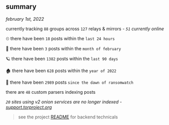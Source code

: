 
## summary
_february 1st, 2022_

currently tracking `88` groups across `127` relays & mirrors - _`51` currently online_

⏲ there have been `18` posts within the `last 24 hours`

🦈 there have been `3` posts within the `month of february`

🪐 there have been `1382` posts within the `last 90 days`

🏚 there have been `628` posts within the `year of 2022`

🦕 there have been `2989` posts `since the dawn of ransomwatch`

there are `48` custom parsers indexing posts

_`20` sites using v2 onion services are no longer indexed - [support.torproject.org](https://support.torproject.org/onionservices/v2-deprecation/)_

> see the project [README](https://github.com/thetanz/ransomwatch#ransomwatch--) for backend technicals
